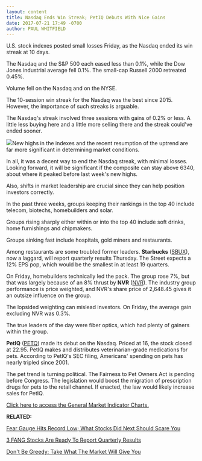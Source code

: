```yaml
---
layout: content
title: Nasdaq Ends Win Streak; PetIQ Debuts With Nice Gains
date: 2017-07-21 17:49 -0700
author: PAUL WHITFIELD
---
```






U.S. stock indexes posted small losses Friday, as the Nasdaq ended its win streak at 10 days.




The Nasdaq and the S&P 500 each eased less than 0.1%, while the Dow Jones industrial average fell 0.1%. The small-cap Russell 2000 retreated 0.45%.


Volume fell on the Nasdaq and on the NYSE.


The 10-session win streak for the Nasdaq was the best since 2015. However, the importance of such streaks is arguable.


The Nasdaq's streak involved three sessions with gains of 0.2% or less. A little less buying here and a little more selling there and the streak could've ended sooner.


![](https://www.investors.com/wp-content/uploads/2017/07/MP072117-177x300.png)New highs in the indexes and the recent resumption of the uptrend are far more significant in determining market conditions.


In all, it was a decent way to end the Nasdaq streak, with minimal losses. Looking forward, it will be significant if the composite can stay above 6340, about where it peaked before last week's new highs.


Also, shifts in market leadership are crucial since they can help position investors correctly.


In the past three weeks, groups keeping their rankings in the top 40 include telecom, biotechs, homebuilders and solar.


Groups rising sharply either within or into the top 40 include soft drinks, home furnishings and chipmakers.


Groups sinking fast include hospitals, gold miners and restaurants.


Among restaurants are some troubled former leaders. **Starbucks** ([SBUX](https://research.investors.com/quote.aspx?symbol=SBUX)), now a laggard, will report quarterly results Thursday. The Street expects a 12% EPS pop, which would be the smallest in at least 19 quarters.


On Friday, homebuilders technically led the pack. The group rose 7%, but that was largely because of an 8% thrust by **NVR** ([NVR](https://research.investors.com/quote.aspx?symbol=NVR)). The industry group performance is price weighted, and NVR's share price of 2,648.45 gives it an outsize influence on the group.


The lopsided weighting can mislead investors. On Friday, the average gain excluding NVR was 0.3%.


The true leaders of the day were fiber optics, which had plenty of gainers within the group.


**PetIQ** ([PETQ](https://research.investors.com/quote.aspx?symbol=PETQ)) made its debut on the Nasdaq. Priced at 16, the stock closed at 22.95. PetIQ makes and distributes veterinarian-grade medications for pets. According to PetIQ's SEC filing, Americans' spending on pets has nearly tripled since 2001.


The pet trend is turning political. The Fairness to Pet Owners Act is pending before Congress. The legislation would boost the migration of prescription drugs for pets to the retail channel. If enacted, the law would likely increase sales for PetIQ.


[Click here to access the General Market Indicator Charts.](https://www.investors.com/wp-content/uploads/2017/07/GMI_072417.pdf)


**RELATED:**


[Fear Gauge Hits Record Low; What Stocks Did Next Should Scare You](https://www.investors.com/news/fear-gauge-hits-record-low-why-you-should-be-worried/)


[3 FANG Stocks Are Ready To Report Quarterly Results](https://www.investors.com/news/technology/these-three-fang-giants-are-ready-to-report-quarterly-earnings/)


[Don't Be Greedy: Take What The Market Will Give You](https://www.investors.com/research/swing-trading/dont-be-greedy-take-what-the-market-will-give-you/)




